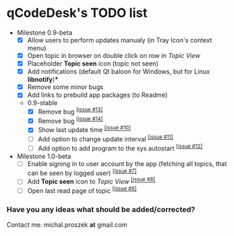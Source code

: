 # qCodeDesk's TODO list
* Milestone 0.9-beta
  - [x] Allow users to perform updates manualy (in Tray Icon's context menu) 
  - [x] Open topic in browser on double click on row in *Topic View*
  - [x] Placeholder **Topic seen** icon (topic not seen)
  - [x] Add notifications (default Qt baloon for Windows, but for Linux **libnotify**)__*__
  - [x] Remove some minor bugs 
  - [x] Add links to prebuild app packages (to Readme)
  * 0.9-stable
    - [x] Remove bug <sup>[[issue #13]](https://github.com/MrPoxipol/qcodedesk/issues/13)</sup>
    - [x] Remove bug <sup>[[issue #14]](https://github.com/MrPoxipol/qcodedesk/issues/14)</sup>
    - [x] Show last update time <sup>[[issue #10]](https://github.com/MrPoxipol/qcodedesk/issues/10)</sup>
    - [ ] Add option to change update interval <sup>[[issue #11]](https://github.com/MrPoxipol/qcodedesk/issues/11)</sup>
    - [ ] Add option to add program to the sys autostart <sup>[[issue #12]](https://github.com/MrPoxipol/qcodedesk/issues/12)</sup>
* Milestone 1.0-beta
  - [ ] Enable signing in to user account by the app (fetching all topics, that can be seen by logged user) <sup>[[issue #7]](https://github.com/MrPoxipol/qcodedesk/issues/7)</sup>
  - [ ] Add **Topic seen** icon to *Topic View* <sup>[[issue #8]](https://github.com/MrPoxipol/qcodedesk/issues/8)</sup>
  - [ ] Open last read page of topic <sup>[[issue #9]](https://github.com/MrPoxipol/qcodedesk/issues/3)</sup>
  
### Have you any ideas what should be added/corrected?
Contact me: michal.proszek **at** gmail.com
